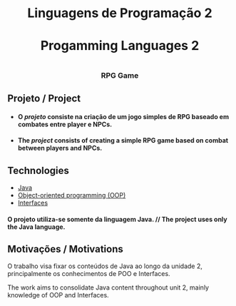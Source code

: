 <h1 align="center"> Linguagens de Programação 2 <h1>
<h1 align="center"> Progamming Languages 2 <h1>
<h3 align="center"> RPG Game <h3>

## Projeto / Project

- #### O _projeto_ consiste na criação de um jogo simples de RPG baseado em combates entre player e NPCs.
- #### The _project_ consists of creating a simple RPG game based on combat between players and NPCs.

## Technologies

- [Java](https://www.java.com/pt-BR/)
- [Object-oriented programming (OOP)](https://www.techtarget.com/searchapparchitecture/definition/object-oriented-programming-OOP)
- [Interfaces](https://docs.oracle.com/javase/tutorial/java/IandI/createinterface.html)

#### O projeto utiliza-se somente da linguagem Java. // The project uses only the Java language.

## Motivações / Motivations

O trabalho visa fixar os conteúdos de Java ao longo da unidade 2, principalmente os conhecimentos de POO e Interfaces.

The work aims to consolidate Java content throughout unit 2, mainly knowledge of OOP and Interfaces.

